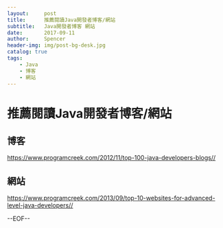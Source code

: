 ```yaml
---
layout:     post
title:      推薦閱讀Java開發者博客/網站
subtitle:   Java開發者博客 網站
date:       2017-09-11
author:     Spencer
header-img: img/post-bg-desk.jpg
catalog: true
tags:
    - Java
    - 博客
    - 網站
---
```


# 推薦閱讀Java開發者博客/網站
## 博客
<https://www.programcreek.com/2012/11/top-100-java-developers-blogs//>

## 網站
<https://www.programcreek.com/2013/09/top-10-websites-for-advanced-level-java-developers//>

--EOF--